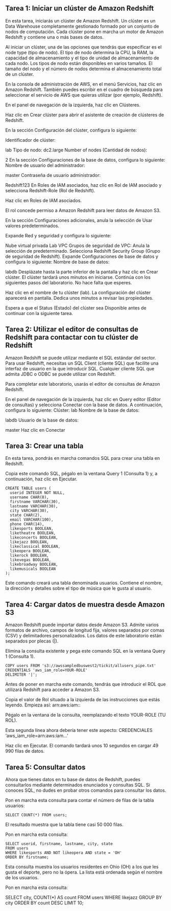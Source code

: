 ## Tarea 1: Iniciar un clúster de Amazon Redshift
En esta tarea, iniciarás un clúster de Amazon Redshift. Un clúster es un Data Warehouse completamente gestionado formado por un conjunto de nodos de computación. Cada clúster pone en marcha un motor de Amazon Redshift y contiene una o más bases de datos.

Al iniciar un clúster, una de las opciones que tendrás que especificar es el node type (tipo de nodo). El tipo de nodo determina la CPU, la RAM, la capacidad de almacenamiento y el tipo de unidad de almacenamiento de cada nodo. Los tipos de nodo están disponibles en varios tamaños. El tamaño del nodo y el número de nodos determina el almacenamiento total de un clúster.

En la consola de administración de AWS, en el menú Servicios, haz clic en Amazon Redshift.
 También puedes escribir en el cuadro de búsqueda para seleccionar el servicio de AWS que quieras utilizar (por ejemplo, Redshift).

En el panel de navegación de la izquierda, haz clic en Clústeres.

Haz clic en Crear clúster para abrir el asistente de creación de clústeres de Redshift.

En la sección Configuración del clúster, configura lo siguiente:

Identificador de clúster: 

lab
Tipo de nodo:  dc2.large
Number of nodes (Cantidad de nodos): 

2
En la sección Configuraciones de la base de datos, configura lo siguiente:
Nombre de usuario del administrador: 

master
Contraseña de usuario administrador: 

Redshift123
En Roles de IAM asociados, haz clic en Rol de IAM asociado y selecciona Redshift-Role (Rol de Redshift).

Haz clic en Roles de IAM asociados.

El rol concede permiso a Amazon Redshift para leer datos de Amazon S3.

En la sección Configuraciones adicionales, anula la selección de  Usar valores predeterminados.

Expande  Red y seguridad y configura lo siguiente:

Nube virtual privada Lab VPC
Grupos de seguridad de VPC:
Anula la selección de predeterminado.
Selecciona Redshift Security Group (Grupo de seguridad de Redshift).
Expande  Configuraciones de base de datos y configura lo siguiente:
Nombre de base de datos: 

labdb
Desplázate hasta la parte inferior de la pantalla y haz clic en Crear clúster.
 El clúster tardará unos minutos en iniciarse. Continúa con los siguientes pasos del laboratorio. No hace falta que esperes.

Haz clic en el nombre de tu clúster (lab).
La configuración del clúster aparecerá en pantalla. Dedica unos minutos a revisar las propiedades.

Espera a que el Status (Estado) del clúster sea Disponible antes de continuar con la siguiente tarea.
## Tarea 2: Utilizar el editor de consultas de Redshift para contactar con tu clúster de Redshift
Amazon Redshift se puede utilizar mediante el SQL estándar del sector. Para usar Redshift, necesitas un SQL Client (cliente SQL) que facilite una interfaz de usuario en la que introducir SQL. Cualquier cliente SQL que admita JDBC o ODBC se puede utilizar con Redshift.

Para completar este laboratorio, usarás el editor de consultas de Amazon Redshift.

En el panel de navegación de la izquierda, haz clic en Query editor (Editor de consultas) y selecciona Conectar con la base de datos. A continuación, configura lo siguiente:
Clúster: lab
Nombre de la base de datos: 

labdb
Usuario de la base de datos: 

master
Haz clic en Conectar
## Tarea 3: Crear una tabla
En esta tarea, pondrás en marcha comandos SQL para crear una tabla en Redshift.

Copia este comando SQL, pégalo en la ventana Query 1 (Consulta 1) y, a continuación, haz clic en Ejecutar.
```
CREATE TABLE users (
  userid INTEGER NOT NULL,
  username CHAR(8),
  firstname VARCHAR(30),
  lastname VARCHAR(30),
  city VARCHAR(30),
  state CHAR(2),
  email VARCHAR(100),
  phone CHAR(14),
  likesports BOOLEAN,
  liketheatre BOOLEAN,
  likeconcerts BOOLEAN,
  likejazz BOOLEAN,
  likeclassical BOOLEAN,
  likeopera BOOLEAN,
  likerock BOOLEAN,
  likevegas BOOLEAN,
  likebroadway BOOLEAN,
  likemusicals BOOLEAN
);
```
Este comando creará una tabla denominada usuarios. Contiene el nombre, la dirección y detalles sobre el tipo de música que le gusta al usuario.

## Tarea 4: Cargar datos de muestra desde Amazon S3
Amazon Redshift puede importar datos desde Amazon S3. Admite varios formatos de archivo, campos de longitud fija, valores separados por comas (CSV) y delimitadores personalizados. Los datos de este laboratorio están separados por plecas (|).

Elimina la consulta existente y pega este comando SQL en la ventana Query 1 (Consulta 1).
```
COPY users FROM 's3://awssampledbuswest2/tickit/allusers_pipe.txt'
CREDENTIALS 'aws_iam_role=YOUR-ROLE'
DELIMITER '|';
```
Antes de poner en marcha este comando, tendrás que introducir el ROL que utilizará Redshift para acceder a Amazon S3.

Copia el valor de Rol situado a la izquierda de las instrucciones que estás leyendo. Empieza así: arn:aws:iam::

Pégalo en la ventana de la consulta, reemplazando el texto YOUR-ROLE (TU ROL).

Esta segunda línea ahora debería tener este aspecto: CREDENCIALES ‘aws_iam_role=arn:aws:iam…’

Haz clic en Ejecutar.
El comando tardará unos 10 segundos en cargar 49 990 filas de datos.

## Tarea 5: Consultar datos
Ahora que tienes datos en tu base de datos de Redshift, puedes consultarlos mediante determinados enunciados y consultas SQL. Si conoces SQL, no dudes en probar otros comandos para consultar los datos.

Pon en marcha esta consulta para contar el número de filas de la tabla usuarios:
```
SELECT COUNT(*) FROM users;
```
El resultado muestra que la tabla tiene casi 50 000 filas.

Pon en marcha esta consulta:
```
SELECT userid, firstname, lastname, city, state
FROM users
WHERE likesports AND NOT likeopera AND state = 'OH'
ORDER BY firstname;
```
Esta consulta muestra los usuarios residentes en Ohio (OH) a los que les gusta el deporte, pero no la ópera. La lista está ordenada según el nombre de los usuarios.

Pon en marcha esta consulta:

SELECT
  city,
  COUNT(*) AS count
FROM users
WHERE likejazz
GROUP BY city
ORDER BY count DESC
LIMIT 10;
